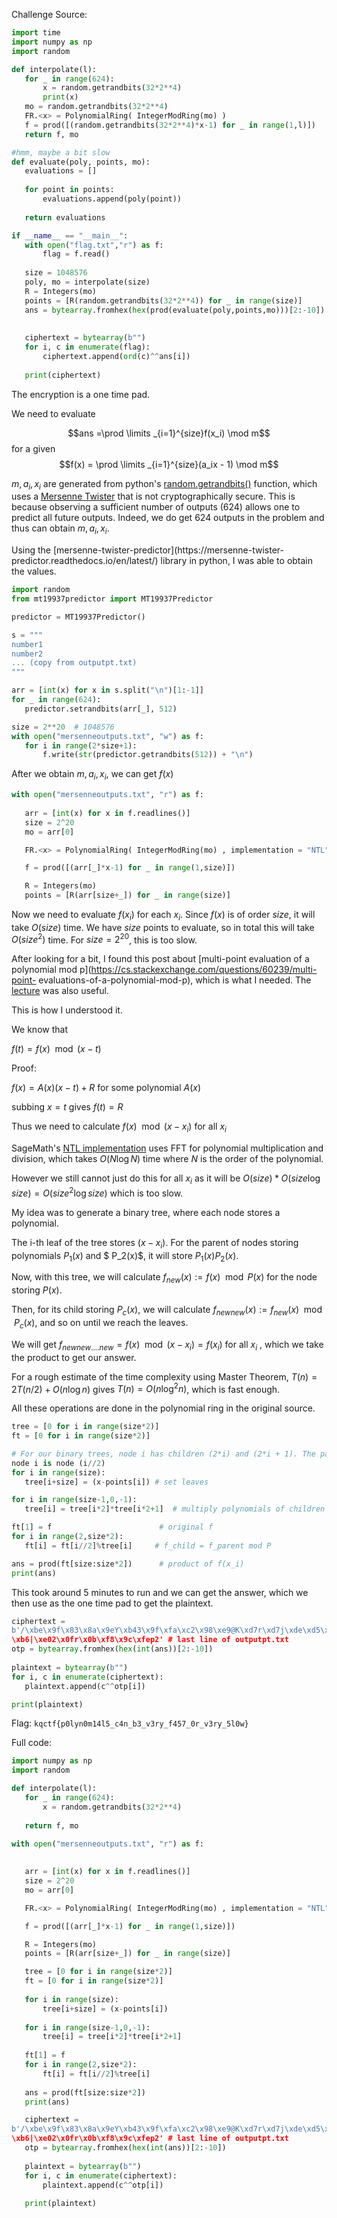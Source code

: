 Challenge Source:

```python  
import time  
import numpy as np  
import random

def interpolate(l):  
   for _ in range(624):  
       x = random.getrandbits(32*2**4)  
       print(x)  
   mo = random.getrandbits(32*2**4)  
   FR.<x> = PolynomialRing( IntegerModRing(mo) )  
   f = prod([(random.getrandbits(32*2**4)*x-1) for _ in range(1,l)])  
   return f, mo

#hmm, maybe a bit slow  
def evaluate(poly, points, mo):  
   evaluations = []  
  
   for point in points:  
       evaluations.append(poly(point))  
  
   return evaluations

if __name__ == "__main__":  
   with open("flag.txt","r") as f:  
       flag = f.read()  
  
   size = 1048576  
   poly, mo = interpolate(size)  
   R = Integers(mo)  
   points = [R(random.getrandbits(32*2**4)) for _ in range(size)]  
   ans = bytearray.fromhex(hex(prod(evaluate(poly,points,mo)))[2:-10])  
  
  
   ciphertext = bytearray(b"")  
   for i, c in enumerate(flag):  
       ciphertext.append(ord(c)^^ans[i])  
  
   print(ciphertext)  
```

The encryption is a one time pad.

We need to evaluate

$$ans =\prod \limits _{i=1}^{size}f(x_i) \mod m$$ for a given $$f(x) = \prod
\limits _{i=1}^{size}(a_ix - 1) \mod m$$

$m, a_i, x_i$ are generated from python's
[random.getrandbits()](https://docs.python.org/2/library/random.html#random.getrandbits)
function, which uses a [Mersenne
Twister](https://en.wikipedia.org/wiki/Mersenne_Twister) that is not
cryptographically secure. This is because observing a sufficient number of
outputs (624) allows one to predict all future outputs. Indeed, we do get 624
outputs in the problem and thus can obtain $m, a_i, x_i$.

Using the [mersenne-twister-predictor](https://mersenne-twister-
predictor.readthedocs.io/en/latest/) library in python, I was able to obtain
the values.

```python  
import random  
from mt19937predictor import MT19937Predictor

predictor = MT19937Predictor()

s = """  
number1  
number2  
... (copy from outputpt.txt)  
"""

arr = [int(x) for x in s.split("\n")[1:-1]]  
for _ in range(624):  
   predictor.setrandbits(arr[_], 512)

size = 2**20  # 1048576  
with open("mersenneoutputs.txt", "w") as f:  
   for i in range(2*size+1):  
       f.write(str(predictor.getrandbits(512)) + "\n")  
```

After we obtain $m, a_i, x_i$, we can get $f(x)$

```python  
with open("mersenneoutputs.txt", "r") as f:  
  
   arr = [int(x) for x in f.readlines()]  
   size = 2^20  
   mo = arr[0]

   FR.<x> = PolynomialRing( IntegerModRing(mo) , implementation = "NTL")

   f = prod([(arr[_]*x-1) for _ in range(1,size)])

   R = Integers(mo)  
   points = [R(arr[size+_]) for _ in range(size)]  
```

Now we need to evaluate $f(x_i)$ for each $x_i$. Since $f(x)$ is of order
$size$, it will take $O(size)$ time. We have $size$ points to evaluate, so in
total this will take $O(size^2)$ time. For $size = 2^{20}$, this is too slow.

After looking for a bit, I found this post about [multi-point evaluation of a
polynomial mod p](https://cs.stackexchange.com/questions/60239/multi-point-
evaluations-of-a-polynomial-mod-p), which is what I needed. The
[lecture](https://docplayer.net/25594945-Lecture-4-polynomial-algorithms.html)
was also useful.

This is how I understood it.

We know that

$f(t) = f(x) \mod (x-t)$

Proof:

$f(x) = A(x)(x-t) + R$ for some polynomial $A(x)$

subbing $x = t$ gives $f(t) = R$

Thus we need to calculate $f(x) \mod (x-x_i)$  for all $x_i$

SageMath's [NTL implementation](https://libntl.org/doc/ZZ_pX.cpp.html) uses
FFT for polynomial multiplication and division, which takes $O(N \log N)$ time
where $N$ is the order of the polynomial.

However we still cannot just do this for all $x_i$ as it will be $O(size) *
O(size \log size) = O(size^2 \log size)$ which is too slow.

My idea was to generate a binary tree, where each node stores a polynomial.

The i-th leaf of the tree stores $(x-x_i)$. For the parent of nodes storing
polynomials $P_1(x)$ and $ P_2(x)$, it will store $P_1(x)P_2(x)$.

Now, with this tree, we will calculate $f_{new}(x) := f(x) \mod P(x)$ for the
node storing $P(x)$.

Then, for its child storing $P_c(x)$, we will calculate $f_{newnew}(x) :=
f_{new}(x) \mod P_c(x)$, and so on until we reach the leaves.

We will get $f_{newnew....new} = f(x) \mod (x-x_i) = f(x_i)$ for all $x_i$ ,
which we take the product to get our answer.

For a rough estimate of the time complexity using Master Theorem, $T(n) =
2T(n/2) + O(n \log n)$ gives $T(n) = O(n \log^2 n)$, which is fast enough.

All these operations are done in the polynomial ring in the original source.  
```python  
tree = [0 for i in range(size*2)]  
ft = [0 for i in range(size*2)]

# For our binary trees, node i has children (2*i) and (2*i + 1). The parent of
node i is node (i//2)  
for i in range(size):  
   tree[i+size] = (x-points[i]) # set leaves

for i in range(size-1,0,-1):  
   tree[i] = tree[i*2]*tree[i*2+1]  # multiply polynomials of children

ft[1] = f                        # original f  
for i in range(2,size*2):  
   ft[i] = ft[i//2]%tree[i]     # f_child = f_parent mod P

ans = prod(ft[size:size*2])      # product of f(x_i)  
print(ans)  
```

This took around 5 minutes to run and we can get the answer, which we then use
as the one time pad to get the plaintext.

```python  
ciphertext =
b'/\xbe\x9f\x83\x8a\x9eY\xb43\x9f\xfa\xc2\x98\xe9@K\xd7r\xd7j\xde\xd5\xef,\xda\x11\x1as\x83k\x10\xb8\xaaP\x7f
\xb6|\xe02\x0fr\x0b\xf8\x9c\xfep2' # last line of outputpt.txt  
otp = bytearray.fromhex(hex(int(ans))[2:-10])  
  
plaintext = bytearray(b"")  
for i, c in enumerate(ciphertext):  
   plaintext.append(c^^otp[i])

print(plaintext)  
```  
Flag: `kqctf{p0lyn0m14l5_c4n_b3_v3ry_f457_0r_v3ry_5l0w}`

Full code:

```python  
import numpy as np  
import random

def interpolate(l):  
   for _ in range(624):  
       x = random.getrandbits(32*2**4)  
  
   return f, mo

with open("mersenneoutputs.txt", "r") as f:  
  
  
   arr = [int(x) for x in f.readlines()]  
   size = 2^20  
   mo = arr[0]

   FR.<x> = PolynomialRing( IntegerModRing(mo) , implementation = "NTL")

   f = prod([(arr[_]*x-1) for _ in range(1,size)])

   R = Integers(mo)  
   points = [R(arr[size+_]) for _ in range(size)]

   tree = [0 for i in range(size*2)]  
   ft = [0 for i in range(size*2)]  
  
   for i in range(size):  
       tree[i+size] = (x-points[i])  
  
   for i in range(size-1,0,-1):  
       tree[i] = tree[i*2]*tree[i*2+1]  
  
   ft[1] = f  
   for i in range(2,size*2):  
       ft[i] = ft[i//2]%tree[i]  
  
   ans = prod(ft[size:size*2])  
   print(ans)

   ciphertext =
b'/\xbe\x9f\x83\x8a\x9eY\xb43\x9f\xfa\xc2\x98\xe9@K\xd7r\xd7j\xde\xd5\xef,\xda\x11\x1as\x83k\x10\xb8\xaaP\x7f
\xb6|\xe02\x0fr\x0b\xf8\x9c\xfep2' # last line of outputpt.txt  
   otp = bytearray.fromhex(hex(int(ans))[2:-10])  
  
   plaintext = bytearray(b"")  
   for i, c in enumerate(ciphertext):  
       plaintext.append(c^^otp[i])  
  
   print(plaintext)  
  
```